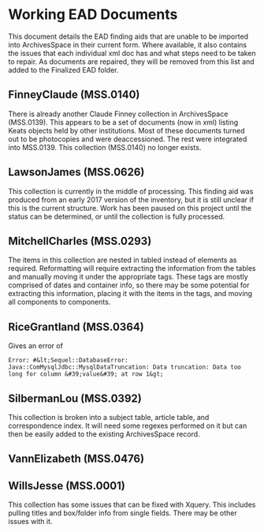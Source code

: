 # Working EAD Documents
This document details the EAD finding aids that are unable to be imported into ArchivesSpace in their current form. Where available, it also contains the issues that each individual xml doc has and what steps need to be taken to repair. As documents are repaired, they will be removed from this list and added to the Finalized EAD folder.

## FinneyClaude (MSS.0140)
There is already another Claude Finney collection in ArchivesSpace (MSS.0139). This appears to be a set of documents (now in xml) listing Keats objects held by other institutions. Most of these documents turned out to be photocopies and were deaccessioned. The rest were integrated into MSS.0139. This collection (MSS.0140) no longer exists.

## LawsonJames (MSS.0626)
This collection is currently in the middle of processing. This finding aid was produced from an early 2017 version of the inventory, but it is still unclear if this is the current structure. Work has been paused on this project until the status can be determined, or until the collection is fully processed.

## MitchellCharles (MSS.0293)
The items in this collection are nested in tabled instead of <c02> elements as required. Reformatting will require extracting the information from the tables and manually moving it under the appropriate <c01> tags. These <c01> tags are mostly comprised of dates and container info, so there may be some potential for extracting this information, placing it with the items in the <c02> tags, and moving all <c02> components to <c01> components.

## RiceGrantland (MSS.0364)
Gives an error of
```
Error: #&lt;Sequel::DatabaseError: Java::ComMysqlJdbc::MysqlDataTruncation: Data truncation: Data too long for column &#39;value&#39; at row 1&gt;
```

## SilbermanLou (MSS.0392)
This collection is broken into a subject table, article table, and correspondence index. It will need some regexes performed on it but can then be easily added to the existing ArchivesSpace record.

## VannElizabeth (MSS.0476)

## WillsJesse (MSS.0001)
This collection has some issues that can be fixed with Xquery. This includes pulling titles and box/folder info from single <unittitle> fields. There may be other issues with it.
